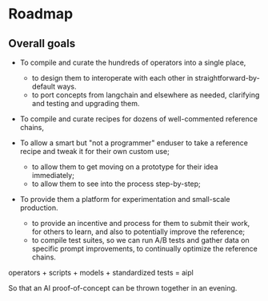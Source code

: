 # Roadmap

## Overall goals

- To compile and curate the hundreds of operators into a single place,
   - to design them to interoperate with each other in straightforward-by-default ways.
   - to port concepts from langchain and elsewhere as needed, clarifying and testing and upgrading them.

- To compile and curate recipes for dozens of well-commented reference chains,

- To allow a smart but "not a programmer" enduser to take a reference recipe and tweak it for their own custom use;
   - to allow them to get moving on a prototype for their idea immediately;
   - to allow them to see into the process step-by-step;

- To provide them a platform for experimentation and small-scale production.

   - to provide an incentive and process for them to submit their work, for others to learn, and also to potentially improve the reference;
   - to compile test suites, so we can run A/B tests and gather data on specific prompt improvements, to continually optimize the reference chains.

operators + scripts + models + standardized tests = aipl

So that an AI proof-of-concept can be thrown together in an evening.
